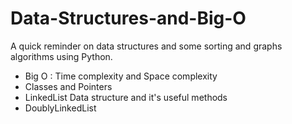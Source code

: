 # Data-Structures-and-Big-O
A quick reminder on data structures and some sorting and graphs algorithms using Python.

* Big O : Time complexity and Space complexity
* Classes and Pointers
* LinkedList Data structure and it's useful methods
* DoublyLinkedList